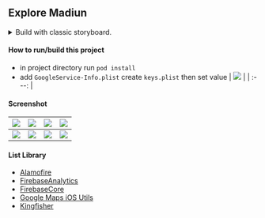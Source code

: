 ## Explore Madiun ##

<details>
<summary>Build with classic storyboard.</summary>

![](https://images2.imgbox.com/d1/77/y1r6CZNw_o.png)

</details>

#### How to run/build this project ####
- in project directory run `pod install`
- add `GoogleService-Info.plist` create `keys.plist` then set value 
  | ![](https://i.imgur.com/dgYiG7t.png) |
  | :---: |

#### Screenshot ####
| ![](https://i.imgur.com/zNbXYm3.png) | ![](https://i.imgur.com/mFlWXM5.png) | ![](https://i.imgur.com/RSaOKsE.png) | ![](https://i.imgur.com/JnulCVM.png) |
| :---: | :---: | :---: | :---: |
| ![](https://i.imgur.com/sRZO88Q.png) | ![](https://images2.imgbox.com/35/74/SN6YsyUh_o.png) | ![](https://images2.imgbox.com/7a/fd/CusCof3U_o.png) | ![](https://images2.imgbox.com/a4/ce/9LxrGAfa_o.png) |

#### List Library ####
- [Alamofire](https://cocoapods.org/pods/Alamofire)
- [FirebaseAnalytics](https://cocoapods.org/pods/FirebaseAnalytics)
- [FirebaseCore](https://cocoapods.org/pods/FirebaseCore)
- [Google Maps iOS Utils](https://cocoapods.org/pods/Google-Maps-iOS-Utils)
- [Kingfisher](https://cocoapods.org/pods/Kingfisher)